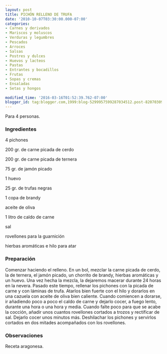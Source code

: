 ```yaml
---
layout: post
title: PICHÓN RELLENO DE TRUFA
date: '2010-10-07T03:30:00.000-07:00'
categories:
- Carnes y derivados
- Mariscos y moluscos
- Verduras y legumbres
- Pescados
- Arroces
- Salsas
- Postres y dulces
- Huevos y lacteos
- Pastas
- Entrantes y bocadillos
- Frutas
- Sopas y cremas
- Ensaladas
- Setas y hongos
 
modified_time: '2016-03-16T01:52:39.762-07:00'
blogger_id: tag:blogger.com,1999:blog-5299957599287034512.post-8207030920682850027
---
```


Para 4 personas.

<h3>Ingredientes</h3>

4 pichones

200 gr. de carne picada de cerdo

200 gr. de carne picada de ternera

75 gr. de jamón picado

1 huevo

25 gr. de trufas negras

1 copa de brandy

aceite de oliva

1 litro de caldo de carne

sal

rovellones para la guarnición

hierbas aromáticas e hilo para atar

<h3>Preparación</h3>

Comenzar haciendo el relleno. En un bol, mezclar la carne picada de cerdo, la de ternera, el jamón picado, un chorrito de brandy, hierbas aromáticas y un huevo. Una vez hecha la mezcla, la dejaremos macerar durante 24 horas en la nevera. Pasado este tiempo, rellenar los pichones con la picada de carne y con láminas de trufa. Atarlos bien fuerte con el hilo y dorarlos en una cazuela con aceite de oliva bien caliente. Cuando comiencen a dorarse, ir añadiendo poco a poco el caldo de carne y dejarlo cocer, a fuego lento, durante una hora o una hora y media. Cuando falte poco para que se acabe la cocción, añadir unos cuantos rovellones cortados a trozos y rectificar de sal. Dejarlo cocer unos minutos más. Deshilachar los pichones y servirlos cortados en dos mitades acompañados con los rovellones.

<h3>Observaciones</h3>

Receta aragonesa.

